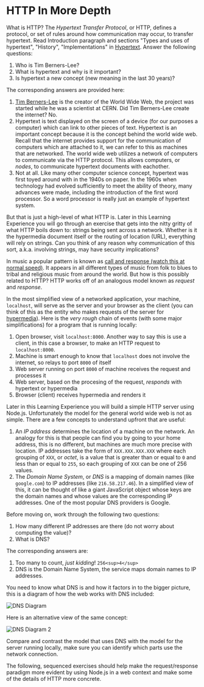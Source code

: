 # HTTP In More Depth

What is HTTP? The _Hypertext Transfer Protocol_, or HTTP, defines a protocol, or set of rules around how communication may occur, to transfer hypertext. Read Introduction paragraph and sections "Types and uses of hypertext", "History", "Implementations" in [Hypertext](https://en.wikipedia.org/wiki/Hypertext). Answer the following questions:

  1. Who is Tim Berners-Lee?
  1. What is hypertext and why is it important?
  1. Is hypertext a new concept (new meaning in the last 30 years)?

The corresponding answers are provided here:

  1. [Tim Berners-Lee](http://i.guim.co.uk/img/static/sys-images/Technology/Pix/pictures/2012/10/9/1349788648537/tbl-460.png?w=620&q=85&auto=format&sharp=10&s=630f0146cc833c820ed33318f9058610) is the creator of the World Wide Web, the project was started while he was a scientist at CERN. Did Tim Berners-Lee create the internet? No.
  1. Hypertext is text displayed on the screen of a device (for our purposes a computer) which can link to other pieces of text. Hypertext is an important concept because it is the concept behind the world wide web. Recall that the internet provides support for the communication of computers which are attached to it, we can refer to this as machines that are networked. The world wide web utilizes a network of computers to communicate via the HTTP protocol. This allows computers, or _nodes_, to communicate hypertext documents with eachother.
  1. Not at all. Like many other computer science concept, hypertext was first toyed around with in the 1940s on paper. In the 1960s when technology had evolved sufficiently to meet the ability of theory, many advances were made, including the introduction of the first word processor. So a word processor is really just an example of hypertext system.

But that is just a high-level of what HTTP is. Later in this Learning Experience you will go through an exercise that gets into the nitty gritty of what HTTP boils down to: strings being sent across a network. Whether is it the hypermedia document itself or the routing of location (URL), everything will rely on strings. Can you think of any reason why communication of this sort, a.k.a. involving strings, may have security implications?

In music a popular pattern is known as [call and response (watch this at normal speed)](https://www.youtube.com/watch?v=pxg4AP1MKDk). It appears in all different types of music from folk to blues to tribal and religious music from around the world. But how is this possibly related to HTTP? HTTP works off of an analogous model known as _request_ and _response_.

In the most simplified view of a networked application, your machine, `localhost`, will serve as the server and your browser as the client (you can think of this as the entity who makes requests of the server for [hypermedia](http://www.rc.au.net/papers/www-0595/wwwhype2.html)). Here is the _very rough_ chain of events (with some major simplifications) for a program that is running locally:

  1. Open browser, visit `localhost:8000`. Another way to say this is use a client, in this case a browser, to make an HTTP request to `localhost:8000`.
  1. Machine is smart enough to know that `localhost` does not involve the internet, so relays to port `8000` of itself
  1. Web server running on port `8000` of machine receives the request and processes it
  1. Web server, based on the procesing of the request, _responds_ with hypertext or hypermedia
  1. Browser (client) receives hypermedia and renders it

Later in this Learning Experience you will build a simple HTTP server using Node.js. Unfortunately the model for the general world wide web is not as simple. There are a few concepts to understand upfront that are useful:

  1. An _IP address_ determines the location of a machine on the network. An analogy for this is that people can find you by going to your home address, this is no different, but machines are much more precise with location. IP addresses take the form of `XXX.XXX.XXX.XXX` where each grouping of `XXX`, or _octet_, is a value that is greater than or equal to `0` and less than or equal to `255`, so each grouping of `XXX` can be one of 256 values.
  1. The _Domain Name System_, or _DNS_ is a mapping of domain names (like `google.com`) to IP addresses (like `216.58.217.46`). In a simplified view of this, it can be thought of like a giant JavaScript object whose keys are the domain names and whose values are the corresponding IP addresses. One of the most popular DNS providers is Google.

Before moving on, work through the following two questions:

  1. How many different IP addresses are there (do not worry about computing the value)?
  1. What is DNS?

The corresponding answers are:

  1. Too many to count, *_just kidding_*! `256<sup>4</sup>`
  1. DNS is the Domain Name System, the service maps domain names to IP addresses.

You need to know what DNS is and how it factors in to the bigger picture, this is a diagram of how the web works with DNS included:

![DNS Diagram](http://ods.org/images/dns_diagram.jpg)

Here is an alternative view of the same concept:

![DNS Diagram 2](http://50.17.207.32/wp-content/uploads/2012/09/DNS_basics3.png)

Compare and contrast the model that uses DNS with the model for the server running locally, make sure you can identify which parts use the network connection.

The following, sequenced exercises should help make the request/response paradigm more evident by using Node.js in a web context and make some of the details of HTTP more concrete.
